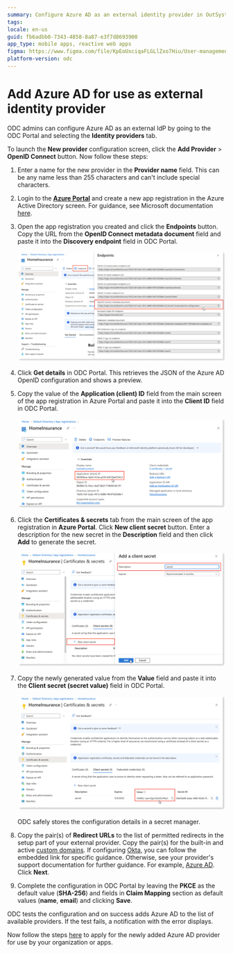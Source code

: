 ```yaml
---
summary: Configure Azure AD as an external identity provider in OutSystems Developer Cloud (ODC) using the ODC Portal.
tags: 
locale: en-us
guid: fb6adbb0-7343-4858-8a87-e3f7d8693900
app_type: mobile apps, reactive web apps
figma: https://www.figma.com/file/KpEoUxciqaFLGLlZxo7Hiu/User-management?type=design&node-id=3405%3A152&mode=design&t=Oyyu3fjPlmIYwh5h-1
platform-version: odc
---
```


# Add Azure AD for use as external identity provider

ODC admins can configure Azure AD as an external IdP by going to the ODC Portal and selecting the **Identity providers** tab.

To launch the **New provider** configuration screen, click the **Add Provider** > **OpenID Connect** button. Now follow these steps:

1. Enter a name for the new provider in the **Provider name** field. This can be any name less than 255 characters and can't include special characters.

1. Login to the [**Azure Portal**](https://portal.azure.com/) and create a new app registration in the Azure Active Directory screen. For guidance, see Microsoft documentation [here](https://learn.microsoft.com/en-us/azure/active-directory/develop/quickstart-register-app).

1. Open the app registration you created and click the **Endpoints** button. Copy the URL from the **OpenID Connect metadata document** field and paste it into the **Discovery endpoint** field in ODC Portal.

    ![Screenshot of Azure Portal showing the OpenID Connect metadata document URL](images/open-endpoints-az.png "Azure Portal OpenID Connect Endpoints")

1. Click **Get details** in ODC Portal. This retrieves the JSON of the Azure AD OpenID configuration and shows a preview.

1. Copy the value of the **Application (client) ID** field from the main screen of the app registration in Azure Portal and paste it into the **Client ID** field in ODC Portal.

    ![Screenshot of Azure Portal with the Application (client) ID field highlighted](images/copy-application-cliend-id-az.png "Copying Application Client ID in Azure Portal")

1. Click the **Certificates & secrets** tab from the main screen of the app registration in **Azure Portal**. Click **New client secret** button. Enter a description for the new secret in the **Description** field and then click **Add** to generate the secret.

    ![Screenshot of Azure Portal with the New client secret button highlighted](images/add-a-client-secret-az.png "Adding a Client Secret in Azure Portal")

1. Copy the newly generated value from the **Value** field and paste it into the **Client secret (secret value)** field in ODC Portal.

    ![Screenshot of Azure Portal showing the newly generated client secret value](images/paste-secret-value-az.png "Pasting the Client Secret Value in ODC Portal")

    <div class="info" markdown="1">

    ODC safely stores the configuration details in a secret manager.

    </div>

1. Copy the pair(s) of **Redirect URLs** to the list of permitted redirects in the setup part of your external provider. Copy the pair(s) for the built-in and active [custom domains](../custom-domains.md). If configuring [Okta](okta.md), you can follow the embedded link for specific guidance. Otherwise, see your provider's support documentation for further guidance. For example, [Azure AD](https://learn.microsoft.com/en-us/entra/identity-platform/quickstart-register-app#add-a-redirect-uri). Click **Next**.

1. Complete the configuration in ODC Portal by leaving the **PKCE** as the default value (**SHA-256**) and fields in **Claim Mapping** section as default values (**name**, **email**) and clicking **Save**.

ODC tests the configuration and on success adds Azure AD to the list of available providers. If the test fails, a notification with the error displays.

Now follow the steps [here](intro.md#apply-an-external-idp) to apply for the newly added Azure AD provider for use by your organization or apps.
